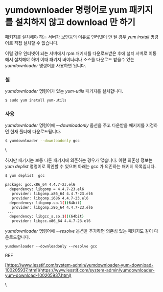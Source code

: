 # yumdownloader 명령어로 yum 패키지를 설치하지 않고 download 만 하기

패키지를 설치해야 하는 서버가 보안등의 이유로 인터넷이 안 될 경우 _yum install_ 명령어로 직접 설치할 수 없습니다.

이럴 경우 인터넷이 되는 서버에서 rpm 패키지를 다운로드받은 후에 설치 서버로 이동해서 설치해야 하며 이때 패키지 바이너리나 소스를 다운로드 받을수 있는 _yumdownloader_ 명령어를 사용하면 됩니다.

### 설 <a href="#yumdownloader-yum-download" id="yumdownloader-yum-download"></a>

_yumdownloader_ 명령어가 있는 _yum-utils_ 패키지를 설치합니다.

```bash
$ sudo yum install yum-utils
```

### 사용 <a href="#yumdownloader-yum-download" id="yumdownloader-yum-download"></a>

_yumdownloader_ 명령어에 --_downloadonly_ 옵션을 주고 다운받을 패키지를 지정하면 현재 폴더에 다운로드됩니다.

```bash
$ yumdownloader --downloadonly gcc
```

\


하지만 패키지는 보통 다른 패키지에 의존하는 경우가 많습니다. 이런 의존성 정보는 _yum deplist_ 명령어로 확인할 수 있으며 아래는 gcc 가 의존하는 패키지 목록입니다.

```bash
$ yum deplist  gcc

package: gcc.x86_64 4.4.7-23.el6
  dependency: libgomp = 4.4.7-23.el6
   provider: libgomp.x86_64 4.4.7-23.el6
   provider: libgomp.i686 4.4.7-23.el6
  dependency: libgomp.so.1()(64bit)
   provider: libgomp.x86_64 4.4.7-23.el6
 ...
  dependency: libgcc_s.so.1()(64bit)
   provider: libgcc.x86_64 4.4.7-23.el6
```

_yumdownloader_ 명령어에 --_resolve_ 옵션을 추가하면 의존성 있는 패키지도 같이 다운로드합니다.

```
yumdownloader --downloadonly --resolve gcc
```

REF

[https://www.lesstif.com/system-admin/yumdownloader-yum-download-100205937.html](https://www.lesstif.com/system-admin/yumdownloader-yum-download-100205937.html)

\
